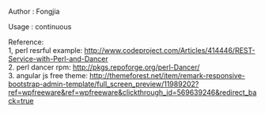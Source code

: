 Author : Fongjia

Usage : continuous

Reference:  
1, perl resrful example: http://www.codeproject.com/Articles/414446/REST-Service-with-Perl-and-Dancer  
2. perl dancer rpm: http://pkgs.repoforge.org/perl-Dancer/  
3. angular js free theme: http://themeforest.net/item/remark-responsive-bootstrap-admin-template/full_screen_preview/11989202?ref=wpfreeware&ref=wpfreeware&clickthrough_id=569639246&redirect_back=true  
